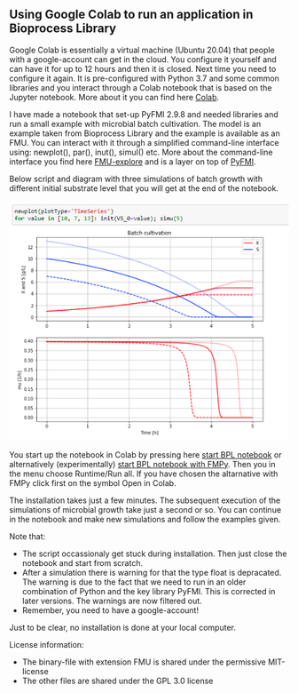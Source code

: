 ## Using Google Colab to run an application in Bioprocess Library

Google Colab is essentially a virtual machine (Ubuntu 20.04) that people with a google-account can get in the cloud. You configure it yourself and can have it for up to 12 hours and then it is closed. Next time you need to configure it again. It is pre-configured with Python 3.7 and some common libraries and you interact through a Colab notebook that is based on the Jupyter notebook. More about it you can find here 
[Colab](https://colab.research.google.com/).

I have made a notebook that set-up PyFMI 2.9.8 and needed libraries and run a small example with microbial batch cultivation. The model is an example taken from Bioprocess Library and the example is available as an FMU. You can interact with it through a simplified command-line interface using: newplot(), par(), inut(), simuI() etc. More about the command-line interface you find here 
[FMU-explore](https://openmodelica.org/events/openmodelica-workshop/openmodelica-program-2022-a)
and is a layer on top of [PyFMI](https://github.com/modelon-community/PyFMI).

Below script and diagram with three simulations of batch growth with different initial substrate level that you will get at the end of the notebook.

![](Fig1_BPL_TEST2_Batch_VS_0_varied.png)

You start up the notebook in Colab by pressing here
[start BPL notebook](https://colab.research.google.com/github/janpeter19/BPL_TEST2_Batch/blob/main/BPL_TEST2_Batch_colab.ipynb)
or alternatively (experimentally)
[start BPL notebook with FMPy](https://github.com/janpeter19/BPL_TEST2_Batch/blob/main/BPL_TEST2_Batch_fmpy_colab.ipynb).
Then you in the menu choose Runtime/Run all. If you have chosen the altarnative with FMPy click first on the symbol Open in Colab.

The installation takes just a few minutes. The subsequent execution of the simulations of microbial growth take just a second or so. You can continue in the notebook and make new simulations and follow the examples given.

Note that:
* The script occassionaly get stuck during installation. Then just close the notebook and start from scratch.
* After a simulation there is warning for that the type float is depracated. The warning is due to the fact that we need to run in an older combination of Python and the key library PyFMI. This is corrected in later versions. The warnings are now filtered out.
* Remember, you need to have a google-account!

Just to be clear, no installation is done at your local computer.

License information:
* The binary-file with extension FMU is shared under the permissive MIT-license
* The other files are shared under the GPL 3.0 license

